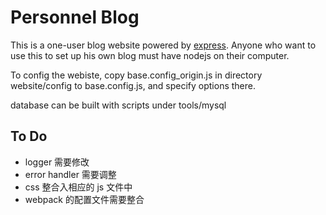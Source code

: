 # Personnel Blog
This is a one-user blog website powered by [express](http://expressjs.com). Anyone who want to use this to set up his own blog must have nodejs on their computer.

To config the webiste, copy base.config_origin.js in directory website/config to base.config.js, and specify options there.


database can be built with scripts under tools/mysql

## To Do
* logger 需要修改
* error handler 需要调整
* css 整合入相应的 js 文件中
* webpack 的配置文件需要整合